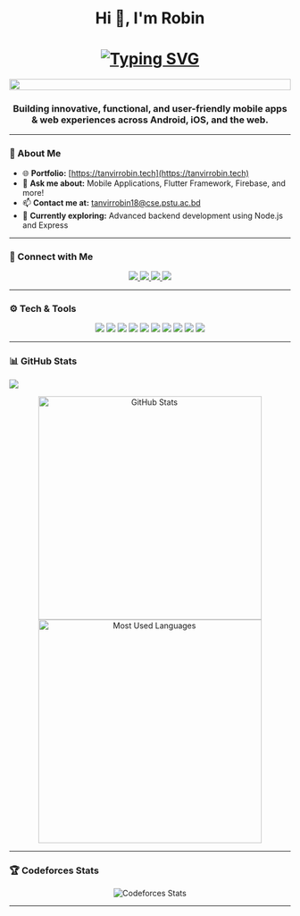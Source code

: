 <h1 align="center">Hi 👋, I'm Robin</h1>

<h1 align="center">
  <a href="https://git.io/typing-svg">
    <img src="https://readme-typing-svg.herokuapp.com?font=Fira+Code&pause=1000&color=34F7FF&width=600&lines=Full-Stack+Hybrid+Mobile+App+Developer;Flutter+%7C+Node.js+%7C+MongoDB+%7C+GraphQL+%7C+REST+API;Building+Scalable+Apps+for+Android+and+iOS+with+Modern+Tech!" alt="Typing SVG" />
  </a>
</h1>

<p align="center">
  <img src="https://i.imgur.com/dBaSKWF.gif" height="20" width="100%">
</p>

<h3 align="center">Building innovative, functional, and user-friendly mobile apps & web experiences across Android, iOS, and the web.</h3>

---

### 🌟 About Me
- 🌐 **Portfolio:** [https://tanvirrobin.tech](https://tanvirrobin.tech)  
- 💬 **Ask me about:** Mobile Applications, Flutter Framework, Firebase, and more!  
- 📫 **Contact me at:** tanvirrobin18@cse.pstu.ac.bd  
- 🎯 **Currently exploring:** Advanced backend development using Node.js and Express  

---

### 🤝 Connect with Me  
<p align="center">
  <a href="https://linkedin.com/in/tanvir-robin" target="_blank">
    <img src="https://img.shields.io/badge/-LinkedIn-blue?style=flat&logo=Linkedin&logoColor=white" />
  </a>
  <a href="https://fb.com/roobiiinnn" target="_blank">
    <img src="https://img.shields.io/badge/-Facebook-1877F2?style=flat&logo=Facebook&logoColor=white" />
  </a>
  <a href="https://codeforces.com/profile/tanvir_robin" target="_blank">
    <img src="https://img.shields.io/badge/-Codeforces-1F8ACB?style=flat&logo=Codeforces&logoColor=white" />
  </a>
  <a href="mailto:tanvirrobin18@cse.pstu.ac.bd" target="_blank">
    <img src="https://img.shields.io/badge/-Email-D14836?style=flat&logo=Gmail&logoColor=white" />
  </a>
</p>

---

### ⚙️ Tech & Tools  
<p align="center">
  <img src="https://img.shields.io/badge/Flutter-%2302569B.svg?style=flat&logo=Flutter&logoColor=white" />
  <img src="https://img.shields.io/badge/Dart-%230175C2.svg?style=flat&logo=Dart&logoColor=white" />
  <img src="https://img.shields.io/badge/Node.js-%2343853D.svg?style=flat&logo=Node.js&logoColor=white" />
  <img src="https://img.shields.io/badge/MongoDB-%2347A248.svg?style=flat&logo=MongoDB&logoColor=white" />
  <img src="https://img.shields.io/badge/REST%20API-%23000000.svg?style=flat&logo=REST&logoColor=white" />
  <img src="https://img.shields.io/badge/GraphQL-%23E10098.svg?style=flat&logo=GraphQL&logoColor=white" />
    <img src="https://img.shields.io/badge/Firebase-%23039BE5.svg?style=flat&logo=Firebase&logoColor=white" />
  <img src="https://img.shields.io/badge/Git-%23F05033.svg?style=flat&logo=Git&logoColor=white" />
  <img src="https://img.shields.io/badge/C++-%2300599C.svg?style=flat&logo=c%2B%2B&logoColor=white" />
  <img src="https://img.shields.io/badge/Figma-%23F24E1E.svg?style=flat&logo=Figma&logoColor=white" />
</p>

---



### 📊 GitHub Stats  
 ![](https://github-profile-summary-cards.vercel.app/api/cards/profile-details?username=tanvir-robin&theme=github_dark)
<p align="center">
  <img src="https://github-profile-summary-cards.vercel.app/api/cards/stats?username=tanvir-robin&theme=github_dark" alt="GitHub Stats" width="400"/>
  <img src="https://github-profile-summary-cards.vercel.app/api/cards/most-commit-language?username=tanvir-robin&theme=github_dark" alt="Most Used Languages" width="400"/>
</p>

---

### 🏆 Codeforces Stats  
<p align="center">
  <img src="https://raw.githubusercontent.com/tanvir-robin/cf-stats/main/output/light_card.svg#gh-dark-mode-only" alt="Codeforces Stats" />
</p>

---


